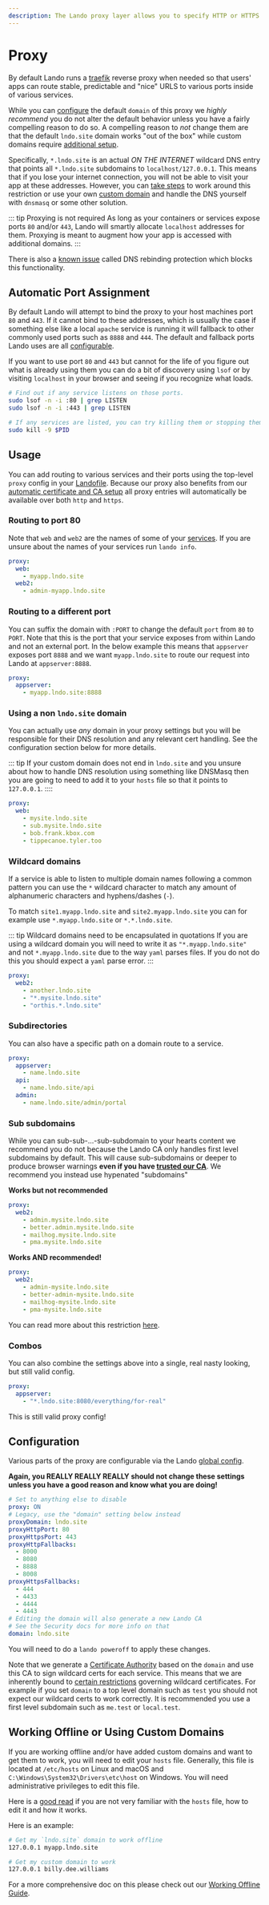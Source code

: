 ```yaml
---
description: The Lando proxy layer allows you to specify HTTP or HTTPS eg TLS/SSL routes to specific services in a few lines of config. You can also customize the domain and certificates used.
---
```


# Proxy

By default Lando runs a [traefik](https://traefik.io/) reverse proxy when needed so that users' apps can route stable, predictable and "nice" URLS to various ports inside of various services.

While you can [configure](#configuration) the default `domain` of this proxy we *highly recommend* you do not alter the default behavior unless you have a fairly compelling reason to do so. A compelling reason to *not* change them are that the default `lndo.site` domain works "out of the box" while custom domains require [additional setup](#working-offline-or-using-custom-domains).

Specifically, `*.lndo.site` is an actual *ON THE INTERNET* wildcard DNS entry that points all `*.lndo.site` subdomains to `localhost/127.0.0.1`. This means that if you lose your internet connection, you will not be able to visit your app at these addresses. However, you can [take steps](#working-offline-or-using-custom-domains) to work around this restriction or use your own [custom domain](#configuration) and handle the DNS yourself with `dnsmasq` or some other solution.

::: tip Proxying is not required
As long as your containers or services expose ports `80` and/or `443`, Lando will smartly allocate `localhost` addresses for them. Proxying is meant to augment how your app is accessed with additional domains.
:::

There is also a [known issue](./../help/dns-rebind.md) called DNS rebinding protection which blocks this functionality.

## Automatic Port Assignment

By default Lando will attempt to bind the proxy to your host machines port `80` and `443`. If it cannot bind to these addresses, which is usually the case if something else like a local `apache` service is running it will fallback to other commonly used ports such as `8888` and `444`. The default and fallback ports Lando uses are all [configurable](#configuration).

If you want to use port `80` and `443` but cannot for the life of you figure out what is already using them you can do a bit of discovery using `lsof` or by visiting `localhost` in your browser and seeing if you recognize what loads.

```bash
# Find out if any service listens on those ports.
sudo lsof -n -i :80 | grep LISTEN
sudo lsof -n -i :443 | grep LISTEN

# If any services are listed, you can try killing them or stopping them a different way.
sudo kill -9 $PID
```

## Usage

You can add routing to various services and their ports using the top-level `proxy` config in your [Landofile](./lando.md). Because our proxy also benefits from our [automatic certificate and CA setup](./security.md) all proxy entries will automatically be available over both `http` and `https`.

### Routing to port 80

Note that `web` and `web2` are the names of some of your [services](./services.md). If you are unsure about the names of your services run `lando info`.

```yaml
proxy:
  web:
    - myapp.lndo.site
  web2:
    - admin-myapp.lndo.site
```

### Routing to a different port

You can suffix the domain with `:PORT` to change the default `port` from `80` to `PORT`. Note that this is the port that your service exposes from within Lando and not an external port. In the below example this means that `appserver` exposes port `8888` and we want `myapp.lndo.site` to route our request into Lando at `appserver:8888`.

```yaml
proxy:
  appserver:
    - myapp.lndo.site:8888
```

### Using a non `lndo.site` domain

You can actually use *any* domain in your proxy settings but you will be responsible for their DNS resolution and any relevant cert handling. See the configuration section below for more details.

::: tip
If your custom domain does not end in `lndo.site` and you unsure about how to handle DNS resolution using something like DNSMasq then you are going to need to add it to your `hosts` file so that it points to `127.0.0.1`.
::::

```yaml
proxy:
  web:
    - mysite.lndo.site
    - sub.mysite.lndo.site
    - bob.frank.kbox.com
    - tippecanoe.tyler.too
```

### Wildcard domains

If a service is able to listen to multiple domain names following a common pattern you can use the `*` wildcard character to match any amount of alphanumeric characters and hyphens/dashes (`-`).

To match `site1.myapp.lndo.site` and `site2.myapp.lndo.site` you can for example use `*.myapp.lndo.site` or `*.*.lndo.site`.

::: tip Wildcard domains need to be encapsulated in quotations
If you are using a wildcard domain you will need to write it as `"*.myapp.lndo.site"` and not `*.myapp.lndo.site` due to the way `yaml` parses files. If you do not do this you should expect a `yaml` parse error.
:::

```yaml
proxy:
  web2:
    - another.lndo.site
    - "*.mysite.lndo.site"
    - "orthis.*.lndo.site"
```

### Subdirectories

You can also have a specific path on a domain route to a service.

```yaml
proxy:
  appserver:
    - name.lndo.site
  api:
    - name.lndo.site/api
  admin:
    - name.lndo.site/admin/portal
```

### Sub subdomains

While you can sub-sub-...-sub-subdomain to your hearts content we recommend you do not because the Lando CA only handles first level subdomains by default. This will cause sub-subdomains or deeper to produce browser warnings **even if you have [trusted our CA](./security.md#trusting-the-ca)**. We recommend you instead use hypenated "subdomains"

**Works but not recommended**

```yaml
proxy:
  web2:
    - admin.mysite.lndo.site
    - better.admin.mysite.lndo.site
    - mailhog.mysite.lndo.site
    - pma.mysite.lndo.site
```

**Works AND recommended!**

```yaml
proxy:
  web2:
    - admin-mysite.lndo.site
    - better-admin-mysite.lndo.site
    - mailhog-mysite.lndo.site
    - pma-mysite.lndo.site
```

You can read more about this restriction [here](https://stackoverflow.com/questions/26744696/ssl-multilevel-subdomain-wildcard).

### Combos

You can also combine the settings above into a single, real nasty looking, but still valid config.

```yaml
proxy:
  appserver:
    - "*.lndo.site:8080/everything/for-real"
```

This is still valid proxy config!

## Configuration

Various parts of the proxy are configurable via the Lando [global config](./global.md).

**Again, you REALLY REALLY REALLY should not change these settings unless you have a good reason and know what you are doing!**

```yml
# Set to anything else to disable
proxy: ON
# Legacy, use the "domain" setting below instead
proxyDomain: lndo.site
proxyHttpPort: 80
proxyHttpsPort: 443
proxyHttpFallbacks:
  - 8000
  - 8080
  - 8888
  - 8008
proxyHttpsFallbacks:
  - 444
  - 4433
  - 4444
  - 4443
# Editing the domain will also generate a new Lando CA
# See the Security docs for more info on that
domain: lndo.site
```

You will need to do a `lando poweroff` to apply these changes.

Note that we generate a [Certificate Authority](./security.md) based on the `domain` and use this CA to sign wildcard certs for each service. This means that we are inherently bound to [certain restrictions](https://en.wikipedia.org/wiki/Wildcard_certificate#Limitations) governing wildcard certificates. For example if you set `domain` to a top level domain such as `test` you should not expect our wildcard certs to work correctly. It is recommended you use a first level subdomain such as `me.test` or `local.test`.

## Working Offline or Using Custom Domains

If you are working offline and/or have added custom domains and want to get them to work, you will need to edit your `hosts` file. Generally, this file is located at `/etc/hosts` on Linux and macOS and `C:\Windows\System32\Drivers\etc\host` on Windows. You will need administrative privileges to edit this file.

Here is a [good read](http://www.howtogeek.com/howto/27350/beginner-geek-how-to-edit-your-hosts-file/) if you are not very familiar with the `hosts` file, how to edit it and how it works.

Here is an example:

```bash
# Get my `lndo.site` domain to work offline
127.0.0.1 myapp.lndo.site

# Get my custom domain to work
127.0.0.1 billy.dee.williams
```

For a more comprehensive doc on this please check out our [Working Offline Guide](./../guides/offline-dev.md).

<RelatedGuides tag="Proxy"/>
